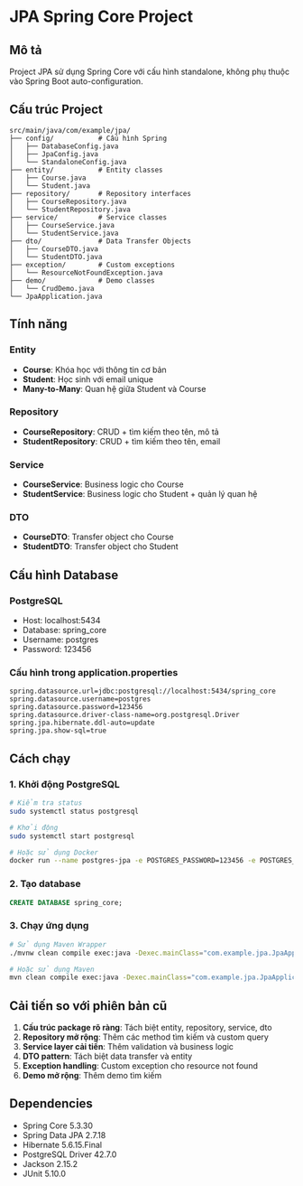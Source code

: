 # JPA Spring Core Project

## Mô tả
Project JPA sử dụng Spring Core với cấu hình standalone, không phụ thuộc vào Spring Boot auto-configuration.

## Cấu trúc Project

```
src/main/java/com/example/jpa/
├── config/           # Cấu hình Spring
│   ├── DatabaseConfig.java
│   ├── JpaConfig.java
│   └── StandaloneConfig.java
├── entity/           # Entity classes
│   ├── Course.java
│   └── Student.java
├── repository/       # Repository interfaces
│   ├── CourseRepository.java
│   └── StudentRepository.java
├── service/          # Service classes
│   ├── CourseService.java
│   └── StudentService.java
├── dto/              # Data Transfer Objects
│   ├── CourseDTO.java
│   └── StudentDTO.java
├── exception/        # Custom exceptions
│   └── ResourceNotFoundException.java
├── demo/             # Demo classes
│   └── CrudDemo.java
└── JpaApplication.java
```

## Tính năng

### Entity
- **Course**: Khóa học với thông tin cơ bản
- **Student**: Học sinh với email unique
- **Many-to-Many**: Quan hệ giữa Student và Course

### Repository
- **CourseRepository**: CRUD + tìm kiếm theo tên, mô tả
- **StudentRepository**: CRUD + tìm kiếm theo tên, email

### Service
- **CourseService**: Business logic cho Course
- **StudentService**: Business logic cho Student + quản lý quan hệ

### DTO
- **CourseDTO**: Transfer object cho Course
- **StudentDTO**: Transfer object cho Student

## Cấu hình Database

### PostgreSQL
- Host: localhost:5434
- Database: spring_core
- Username: postgres
- Password: 123456

### Cấu hình trong application.properties
```properties
spring.datasource.url=jdbc:postgresql://localhost:5434/spring_core
spring.datasource.username=postgres
spring.datasource.password=123456
spring.datasource.driver-class-name=org.postgresql.Driver
spring.jpa.hibernate.ddl-auto=update
spring.jpa.show-sql=true
```

## Cách chạy

### 1. Khởi động PostgreSQL
```bash
# Kiểm tra status
sudo systemctl status postgresql

# Khởi động
sudo systemctl start postgresql

# Hoặc sử dụng Docker
docker run --name postgres-jpa -e POSTGRES_PASSWORD=123456 -e POSTGRES_DB=spring_core -p 5434:5432 -d postgres
```

### 2. Tạo database
```sql
CREATE DATABASE spring_core;
```

### 3. Chạy ứng dụng
```bash
# Sử dụng Maven Wrapper
./mvnw clean compile exec:java -Dexec.mainClass="com.example.jpa.JpaApplication"

# Hoặc sử dụng Maven
mvn clean compile exec:java -Dexec.mainClass="com.example.jpa.JpaApplication"
```

## Cải tiến so với phiên bản cũ

1. **Cấu trúc package rõ ràng**: Tách biệt entity, repository, service, dto
2. **Repository mở rộng**: Thêm các method tìm kiếm và custom query
3. **Service layer cải tiến**: Thêm validation và business logic
4. **DTO pattern**: Tách biệt data transfer và entity
5. **Exception handling**: Custom exception cho resource not found
6. **Demo mở rộng**: Thêm demo tìm kiếm

## Dependencies

- Spring Core 5.3.30
- Spring Data JPA 2.7.18
- Hibernate 5.6.15.Final
- PostgreSQL Driver 42.7.0
- Jackson 2.15.2
- JUnit 5.10.0 